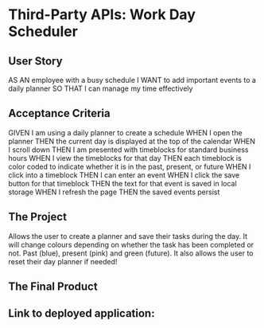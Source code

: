 # Third-Party APIs: Work Day Scheduler 

## User Story
AS AN employee with a busy schedule
I WANT to add important events to a daily planner
SO THAT I can manage my time effectively

## Acceptance Criteria
GIVEN I am using a daily planner to create a schedule
WHEN I open the planner
THEN the current day is displayed at the top of the calendar
WHEN I scroll down
THEN I am presented with timeblocks for standard business hours
WHEN I view the timeblocks for that day
THEN each timeblock is color coded to indicate whether it is in the past, present, or future
WHEN I click into a timeblock
THEN I can enter an event
WHEN I click the save button for that timeblock
THEN the text for that event is saved in local storage
WHEN I refresh the page
THEN the saved events persist

## The Project
Allows the user to create a planner and save their tasks during the day. It will change colours depending on whether the task has been completed or not. Past (blue), present (pink) and green (future). It also allows the user to reset their day planner if needed! 

## The Final Product 

## Link to deployed application: 